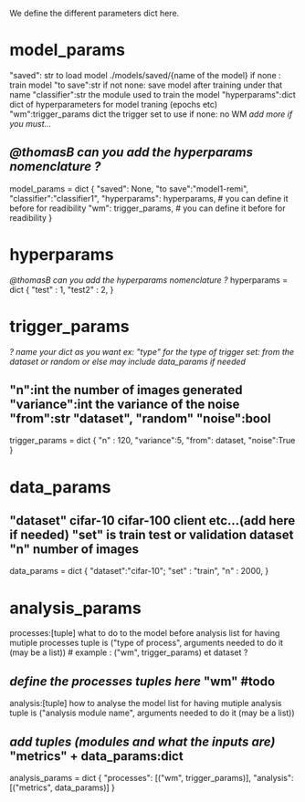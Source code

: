 We define the different parameters dict here.

# model_params

"saved": str to load model ./models/saved/{name of the model} if none : train model
"to save":str if not none: save model after training under that name
"classifier":str the module used to train the model
"hyperparams":dict dict of hyperparameters for model traning (epochs etc)
"wm":trigger_params dict the trigger set to use if none: no WM
_add more if you must..._

_@thomasB can you add the hyperparams nomenclature ?_
------------------------------------------------------------------------------
model_params = dict
{
    "saved": None,
    "to save":"model1-remi",
    "classifier":"classifier1",
    "hyperparams": hyperparams, # you can define it before for readibility
    "wm": trigger_params, # you can define it before for readibility
}
# hyperparams
_@thomasB can you add the hyperparams nomenclature ?_
hyperparams = dict
{
    "test" : 1,
    "test2" : 2,
}
# trigger_params
_? name your dict as you want ex: "type" for the type of trigger set: from the dataset or random or else_
_may include data_params if needed_

"n":int the number of images generated
"variance":int the variance of the noise
"from":str "dataset", "random"
"noise":bool 
------------------------------------------------------------------------------
trigger_params = dict
{
    "n" : 120,
    "variance":5,
    "from": dataset,
    "noise":True
}

# data_params
"dataset" cifar-10 cifar-100 client etc...(add here if needed)
"set" is train test or validation dataset
"n" number of images
------------------------------------------------------------------------------
data_params = dict
{
    "dataset":"cifar-10";
    "set" : "train",
    "n" : 2000,
}



# analysis_params
processes:[tuple] what to do to the model before analysis
list for having mutiple processes
tuple is ("type of process", arguments needed to do it (may be a list)) #  example : ("wm", trigger_params) et dataset ?

_define the processes tuples here_
"wm" #todo
------------------------------------------------------------------------------
analysis:[tuple] how to analyse the model
list for having mutiple analysis
tuple is ("analysis module name", arguments needed to do it (may be a list))

_add tuples (modules and what the inputs are)_
"metrics" + data_params:dict
------------------------------------------------------------------------------
analysis_params = dict
{
    "processes": [("wm", trigger_params)],
    "analysis": [("metrics", data_params)]
}